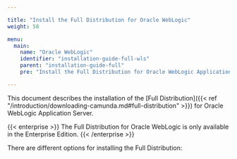 ```yaml
---

title: "Install the Full Distribution for Oracle WebLogic"
weight: 50

menu:
  main:
    name: "Oracle WebLogic"
    identifier: "installation-guide-full-wls"
    parent: "installation-guide-full"
    pre: "Install the Full Distribution for Oracle WebLogic Application Server."

---
```


This document describes the installation of the [Full Distribution]({{< ref "/introduction/downloading-camunda.md#full-distribution" >}}) for Oracle WebLogic Application Server.

{{< enterprise >}}
The Full Distribution for Oracle WebLogic is only available in the Enterprise Edition.
{{< /enterprise >}}

There are different options for installing the Full Distribution:
